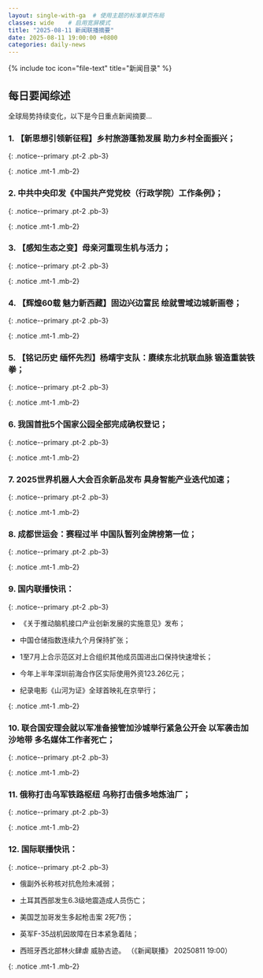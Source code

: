 ```yaml
---
layout: single-with-ga  # 使用主题的标准单页布局
classes: wide    # 启用宽屏模式
title: "2025-08-11 新闻联播摘要"
date: 2025-08-11 19:00:00 +0800
categories: daily-news
---
```


{% include toc icon="file-text" title="新闻目录" %}
   
## 每日要闻综述

全球局势持续变化，以下是今日重点新闻摘要...

### 1. 【新思想引领新征程】乡村旅游蓬勃发展 助力乡村全面振兴； 

{: .notice--primary .pt-2 .pb-3}

{: .notice .mt-1 .mb-2}

### 2. 中共中央印发《中国共产党党校（行政学院）工作条例》； 

{: .notice--primary .pt-2 .pb-3}

{: .notice .mt-1 .mb-2}

### 3. 【感知生态之变】母亲河重现生机与活力； 

{: .notice--primary .pt-2 .pb-3}

{: .notice .mt-1 .mb-2}

### 4. 【辉煌60载 魅力新西藏】固边兴边富民 绘就雪域边城新画卷； 

{: .notice--primary .pt-2 .pb-3}

{: .notice .mt-1 .mb-2}

### 5. 【铭记历史 缅怀先烈】杨靖宇支队：赓续东北抗联血脉 锻造重装铁拳； 

{: .notice--primary .pt-2 .pb-3}

{: .notice .mt-1 .mb-2}

### 6. 我国首批5个国家公园全部完成确权登记； 

{: .notice--primary .pt-2 .pb-3}

{: .notice .mt-1 .mb-2}

### 7. 2025世界机器人大会百余新品发布 具身智能产业迭代加速； 

{: .notice--primary .pt-2 .pb-3}

{: .notice .mt-1 .mb-2}

### 8. 成都世运会：赛程过半 中国队暂列金牌榜第一位； 

{: .notice--primary .pt-2 .pb-3}

{: .notice .mt-1 .mb-2}

### 9. 国内联播快讯： 

{: .notice--primary .pt-2 .pb-3}

- 《关于推动脑机接口产业创新发展的实施意见》发布；

- 中国仓储指数连续九个月保持扩张；

- 1至7月上合示范区对上合组织其他成员国进出口保持快速增长；

- 今年上半年深圳前海合作区实际使用外资123.26亿元；

- 纪录电影《山河为证》全球首映礼在京举行；

{: .notice .mt-1 .mb-2}

### 10. 联合国安理会就以军准备接管加沙城举行紧急公开会 以军袭击加沙地带 多名媒体工作者死亡； 

{: .notice--primary .pt-2 .pb-3}

{: .notice .mt-1 .mb-2}

### 11. 俄称打击乌军铁路枢纽 乌称打击俄多地炼油厂； 

{: .notice--primary .pt-2 .pb-3}

{: .notice .mt-1 .mb-2}

### 12. 国际联播快讯： 

{: .notice--primary .pt-2 .pb-3}

- 俄副外长称核对抗危险未减弱；

- 土耳其西部发生6.3级地震造成人员伤亡；

- 美国芝加哥发生多起枪击案 2死7伤；

- 英军F-35战机因故障在日本紧急着陆；

- 西班牙西北部林火肆虐 威胁古迹。 （《新闻联播》 20250811 19:00）

{: .notice .mt-1 .mb-2}
